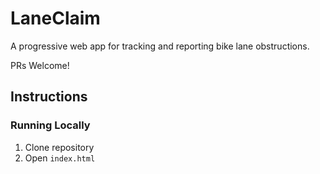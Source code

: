 # LaneClaim
A progressive web app for tracking and reporting bike lane obstructions.

PRs Welcome!

## Instructions
### Running Locally
1. Clone repository
2. Open `index.html`
